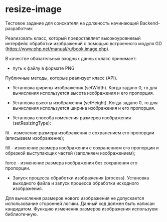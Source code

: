 # resize-image
Тестовое задание для соискателя на должность начинающий Backend-разработчик

Реализовать класс, который предоставляет высокоуровневый интерфейс обработки
изображений с помощью встроенного модуля GD
(https://www.php.net/manual/ru/book.image.php).

В качестве обязательных входных данных класс принимает:

- путь к файлу в формате PNG

Публичные методы, которые реализует класс (API).

- Установка ширины изображения (setWidth). Когда задано 0, то для вычисления
используется высота изображения и его пропорция.

- Установка высоты изображения (setHeight). Когда задано 0, то для вычисления
используется ширина изображения и его пропорция.

- Установка способа изменения размеров изображения (setResizingType):

fit - изменение размера изображения с сохранением его пропорции (вписываем
изображение);

fill - изменение размера изображения с сохранением его пропорции и обрезкой
выступающих частей (заполняем изображением);

force - изменение размера изображения без сохранения его пропорции.

- Запуск процесса обработки изображения (process). Установка выходного файла и
запуск процесса обработки исходного изображения.

Для вычисления размеров нового изображения не допускается использование
сторонней логики. Данный код должен быть написан кандидатом. Функцию изменения
размеров изображения используем библиотечную.
